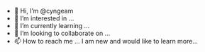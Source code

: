 - 👋 Hi, I’m @cyngeam
- 👀 I’m interested in ...
- 🌱 I’m currently learning ...
- 💞️ I’m looking to collaborate on ...
- 📫 How to reach me ...
I am new and would like to learn more...

<!---
cyngeam/cyngeam is a ✨ special ✨ repository because its `README.md` (this file) appears on your GitHub profile.
You can click the Preview link to take a look at your changes.
--->
